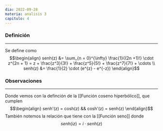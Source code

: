 ```yaml
---
dia: 2022-09-28
materia: analisis 3
capitulo: 4
---
```

### Definición
---
Se define como
$$\begin{align} 
	senh(z) &= \sum_{n = 0}^{\infty} \frac{1}{(2n +1)!} \cdot z^{2n + 1} = z + \frac{z^3}{3!} + \frac{z^5}{5!} + \frac{z^7}{7!} + \cdots \\
	senh(z) &= \frac{1}{2} \cdot (e^{z} - e^{-z})
\end{align}$$

### Observaciones
---
Donde vemos con la definción de la [[Función coseno hiperbólico]], que cumplen
$$\begin{align} senh'(z) = cosh(z) && cosh'(z) = senh(z) \end{align}$$
También notemos la relación que tiene con la [[Función seno]] donde 
$$ senh(iz) = i \cdot senh(z) $$